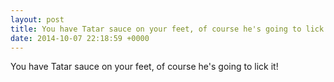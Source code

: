 ```yaml
---
layout: post
title: You have Tatar sauce on your feet, of course he's going to lick it!
date: 2014-10-07 22:18:59 +0000
---
```


You have Tatar sauce on your feet, of course he's going to lick it!

